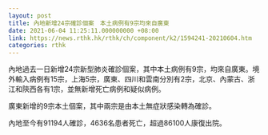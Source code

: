 ```yaml
---
layout: post
title: 內地新增24宗確診個案　本土病例有9宗均來自廣東
date: 2021-06-04 11:25:11.000000000 +08:00
link: https://news.rthk.hk/rthk/ch/component/k2/1594241-20210604.htm
categories: rthk
---
```


內地過去一日新增24宗新型肺炎確診個案，其中本土病例有9宗，均來自廣東。境外輸入病例有15宗，上海5宗，廣東、四川和雲南分別有2宗，北京、內蒙古、浙江和陝西各有1宗，並無新增死亡病例和疑似病例。

廣東新增的9宗本土個案，其中兩宗是由本土無症狀感染轉為確診。

內地至今有91194人確診，4636名患者死亡，超過86100人康復出院。
